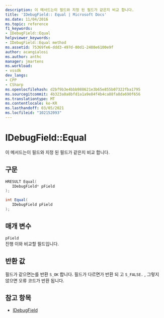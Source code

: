 ```yaml
---
description: 이 메서드는이 필드와 지정 된 필드가 같은지 비교 합니다.
title: 'IDebugField:: Equal | Microsoft Docs'
ms.date: 11/04/2016
ms.topic: reference
f1_keywords:
- IDebugField::Equal
helpviewer_keywords:
- IDebugField::Equal method
ms.assetid: 75369fe6-ddd3-497d-80d1-2488e6100e9f
author: acangialosi
ms.author: anthc
manager: jmartens
ms.workload:
- vssdk
dev_langs:
- CPP
- CSharp
ms.openlocfilehash: d2bf9b3e4bbb988621e3b65e855b07322fba1795
ms.sourcegitcommit: 4b323a8a8bfd1a1a9e84f4b4ca88fa8da690f656
ms.translationtype: MT
ms.contentlocale: ko-KR
ms.lasthandoff: 03/05/2021
ms.locfileid: "102152093"
---
```

# <a name="idebugfieldequal"></a>IDebugField::Equal
이 메서드는이 필드와 지정 된 필드가 같은지 비교 합니다.

## <a name="syntax"></a>구문

```cpp
HRESULT Equal( 
   IDebugField* pField
);
```

```csharp
int Equal(
   IDebugField pField
);
```

## <a name="parameters"></a>매개 변수
`pField`\
진행 이와 비교할 필드입니다.

## <a name="return-value"></a>반환 값
 필드가 같으면는를 반환 `S_OK` 합니다. 필드가 다르면가 반환 되 고 `S_FALSE.` , 그렇지 않으면 오류 코드가 반환 됩니다.

## <a name="see-also"></a>참고 항목
- [IDebugField](../../../extensibility/debugger/reference/idebugfield.md)
